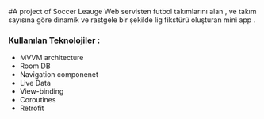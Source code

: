 #A project of Soccer Leauge
Web servisten  futbol takımlarını alan , ve takım sayısına göre dinamik ve rastgele bir şekilde lig fikstürü oluşturan mini app .
### Kullanılan Teknolojiler :
* MVVM architecture
* Room DB
* Navigation componenet
* Live Data
* View-binding
* Coroutines
* Retrofit
  
